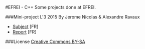 #EFREI - C++
Some projects done at EFREI.

###Mini-project L'3 2015
By Jerome Nicolas & Alexandre Ravaux
 
* [Subject](https://github.com/nerdyprog/EFREI_Cpp/blob/master/Projet-LP3_2015/Mini-projet_C_L_3_-_2015.pdf) [FR]
* [Report](https://github.com/nerdyprog/EFREI_Cpp/blob/master/Projet-LP3_2015/nicolas-ravaux_rapport.pdf) [FR]

###License
[Creative Commons BY-SA](https://creativecommons.org/licenses/by-sa/3.0/)
